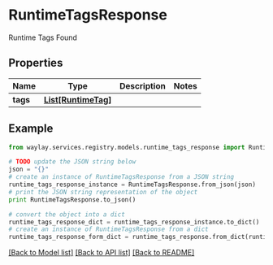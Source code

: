 # RuntimeTagsResponse

Runtime Tags Found

## Properties

Name | Type | Description | Notes
------------ | ------------- | ------------- | -------------
**tags** | [**List[RuntimeTag]**](RuntimeTag.md) |  | 

## Example

```python
from waylay.services.registry.models.runtime_tags_response import RuntimeTagsResponse

# TODO update the JSON string below
json = "{}"
# create an instance of RuntimeTagsResponse from a JSON string
runtime_tags_response_instance = RuntimeTagsResponse.from_json(json)
# print the JSON string representation of the object
print RuntimeTagsResponse.to_json()

# convert the object into a dict
runtime_tags_response_dict = runtime_tags_response_instance.to_dict()
# create an instance of RuntimeTagsResponse from a dict
runtime_tags_response_form_dict = runtime_tags_response.from_dict(runtime_tags_response_dict)
```
[[Back to Model list]](../README.md#documentation-for-models) [[Back to API list]](../README.md#documentation-for-api-endpoints) [[Back to README]](../README.md)


